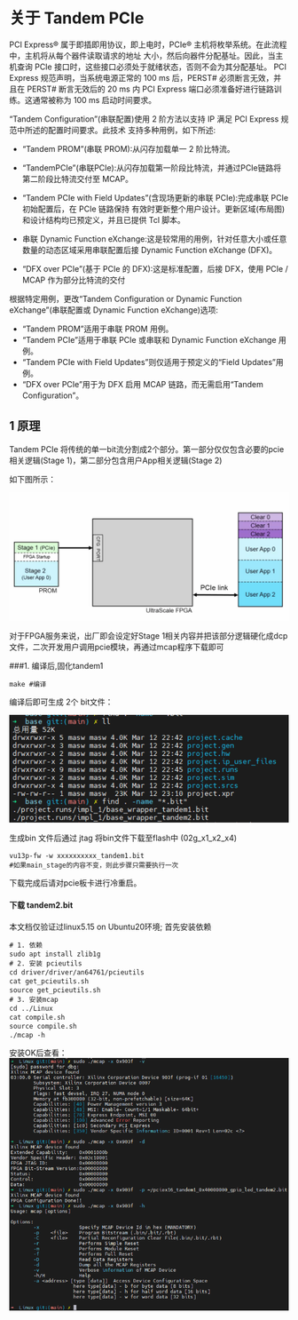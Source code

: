 
# 关于 Tandem PCIe

PCI Express® 属于即插即用协议，即上电时，PCIe® 主机将枚举系统。在此流程中，主机将从每个器件读取请求的地址 大小，然后向器件分配基址。因此，当主机查询 PCIe 接口时，这些接口必须处于就绪状态，否则不会为其分配基址。 PCI Express 规范声明，当系统电源正常的 100 ms 后，PERST# 必须断言无效，并且在 PERST# 断言无效后的 20 ms 内 PCI Express 端口必须准备好进行链路训练。这通常被称为 100 ms 启动时间要求。

“Tandem Configuration”(串联配置)使用 2 阶方法以支持 IP 满足 PCI Express 规范中所述的配置时间要求。此技术 支持多种用例，如下所述:

* “Tandem PROM”(串联 PROM):从闪存加载单一 2 阶比特流。
* “TandemPCIe”(串联PCIe):从闪存加载第一阶段比特流，并通过PCIe链路将第二阶段比特流交付至 MCAP。
* “Tandem PCIe with Field Updates”(含现场更新的串联 PCIe):完成串联 PCIe 初始配置后，在 PCIe 链路保持
有效时更新整个用户设计。更新区域(布局图)和设计结构均已预定义，并且已提供 Tcl 脚本。

* 串联 Dynamic Function eXchange:这是较常用的用例，针对任意大小或任意数量的动态区域采用串联配置后接
Dynamic Function eXchange (DFX)。
* “DFX over PCIe”(基于 PCIe 的 DFX):这是标准配置，后接 DFX，使用 PCIe / MCAP 作为部分比特流的交付

根据特定用例，更改“Tandem Configuration or Dynamic Function eXchange”(串联配置或 Dynamic Function
eXchange)选项:
* “Tandem PROM”适用于串联 PROM 用例。
* “Tandem PCIe”适用于串联 PCIe 或串联和 Dynamic Function eXchange 用例。
* “Tandem PCIe with Field Updates”则仅适用于预定义的“Field Updates”用例。
* “DFX over PCIe”用于为 DFX 启用 MCAP 链路，而无需启用“Tandem Configuration”。


## 1 原理

Tandem PCIe 将传统的单一bit流分割成2个部分。第一部分仅仅包含必要的pcie相关逻辑(Stage 1)，第二部分包含用户App相关逻辑(Stage 2)


如下图所示：

![](./images/tandem_pcie.png)


对于FPGA服务来说，出厂即会设定好Stage 1相关内容并把该部分逻辑硬化成dcp文件，二次开发用户调用pcie模块，再通过mcap程序下载即可

###1.  编译后,固化tandem1

```shell
make #编译
```


编译后即可生成 2个 bit文件：

![](./images/tandem_find_two_tandem.png)



生成bin 文件后通过 jtag 将bin文件下载至flash中 (02g_x1_x2_x4)


```shell
vu13p-fw -w xxxxxxxxxx_tandem1.bit
#如果main_stage的内容不变，则此步骤只需要执行一次
```

下载完成后请对pcie板卡进行冷重启。

####  下载 tandem2.bit

本文档仅验证过linux5.15 on Ubuntu20环境; 首先安装依赖

```shell
# 1. 依赖
sudo apt install zlib1g
# 2. 安装 pcieutils
cd driver/driver/an64761/pcieutils
cat get_pcieutils.sh
source get_pcieutils.sh
# 3. 安装mcap
cd ../Linux
cat compile.sh
source compile.sh
./mcap -h
```

安装OK后查看：
![](./images/tandem_linux_test.png)





